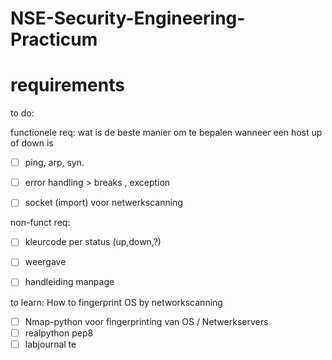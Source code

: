 # NSE-Security-Engineering-Practicum


# requirements

to do:

functionele req:
wat is de beste manier om te bepalen wanneer een host up of down is
- [ ] ping, arp, syn.
- [ ] error handling > breaks , exception
- [ ] socket (import) voor netwerkscanning


non-funct req:
- [ ] kleurcode per status (up,down,?)
- [ ] weergave
- [ ] handleiding manpage 


to learn:
How to fingerprint OS by networkscanning
- [ ] Nmap-python voor fingerprinting van OS / Netwerkservers
- [ ] realpython pep8
- [ ] labjournal te
